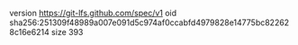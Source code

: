 version https://git-lfs.github.com/spec/v1
oid sha256:251309f48989a007e091d5c974af0ccabfd4979828e14775bc822628c16e6214
size 393
